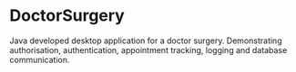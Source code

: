 # DoctorSurgery
Java developed desktop application for a doctor surgery. Demonstrating authorisation, authentication, appointment tracking, logging and database communication. 
